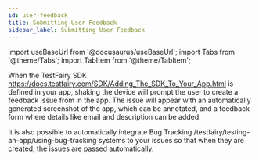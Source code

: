 ```yaml
---
id: user-feedback
title: Submitting User Feedback
sidebar_label: Submitting User Feedback
---
```


import useBaseUrl from '@docusaurus/useBaseUrl';
import Tabs from '@theme/Tabs';
import TabItem from '@theme/TabItem';

When the TestFairy SDK https://docs.testfairy.com/SDK/Adding_The_SDK_To_Your_App.html is defined in your app, shaking the device will prompt the user to create a feedback issue from in the app.
The issue will appear with an automatically generated screenshot of the app, which can be annotated, and a feedback form where details like email and description can be added.

It is also possible to automatically integrate Bug Tracking /testfairy/testing-an-app/using-bug-tracking systems to your issues so that when they are created, the issues are passed automatically.
